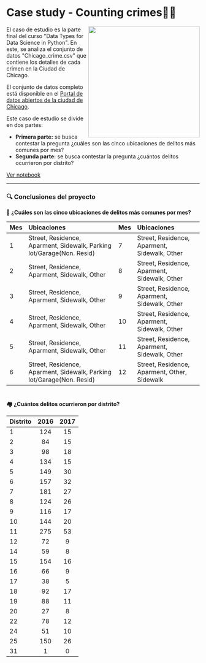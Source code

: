 # Case study - Counting crimes👩‍✈️
<img width="290" align="right" src="https://i.pinimg.com/564x/bb/7b/60/bb7b602f8c1a7ba619bd929d0d321a00.jpg" />

El caso de estudio es la parte final del curso "Data Types for Data Science in Python". En este, se analiza el conjunto de datos "Chicago_crime.csv" que contiene los detalles de cada crimen en la Ciudad de Chicago. 

El conjunto de datos completo está disponible en el [Portal de datos abiertos de la ciudad de Chicago](http://www.data.cityofchicago.org/).

Este caso de estudio se divide en dos partes:

- **Primera parte:** se busca contestar la pregunta ¿cuáles son las cinco ubicaciones de delitos más comunes por mes?
- **Segunda parte:** se busca contestar la pregunta ¿cuántos delitos ocurrieron por distrito?

[Ver notebook](https://github.com/abloominghill/Case-study_Counting-crimes/blob/ab5f970086b1c29782400e3825fe8fee47bde388/archivos/Case%20study%20-%20Counting%20crimes.ipynb)

---

### 🔍 Conclusiones del proyecto

**📍 ¿Cuáles son las cinco ubicaciones de delitos más comunes por mes?**

Mes | Ubicaciones | Mes | Ubicaciones
:-- | :-- | :-- | :--
1 | Street, Residence, Aparment, Sidewalk, Parking lot/Garage(Non. Resid) | 7 | Street, Residence, Aparment, Sidewalk, Other 
2 | Street, Residence, Aparment, Sidewalk, Other | 8 | Street, Residence, Aparment, Sidewalk, Other 
3 | Street, Residence, Aparment, Sidewalk, Other | 9 | Street, Residence, Aparment, Sidewalk, Other 
4 | Street, Residence, Aparment, Sidewalk, Other | 10 | Street, Residence, Aparment, Sidewalk, Other 
5 | Street, Residence, Aparment, Sidewalk, Other | 11 | Street, Residence, Aparment, Sidewalk, Other 
6 | Street, Residence, Aparment, Sidewalk, Parking lot/Garage(Non. Resid)  | 12 | Street, Residence, Aparment, Other, Sidewalk


#
**🏘 ¿Cuántos delitos ocurrieron por distrito?**

Distrito | 2016 | 2017 
:-- | :--: | :--:
1 | 124| 15
2| 84 | 15
3| 98 | 18
4 | 134| 15
5| 149| 30
6 | 157| 32
7 |181|27
8|124| 26
9| 116| 17
10 | 144| 20
11 | 275| 53
12 | 72| 9
14 |59| 8
15 |154| 16
16|66| 9
17 |38| 5
18 | 92| 17
19 | 88| 11
20 |27| 8
22 | 78|12
24 | 51| 10
25 | 150| 26
31 | 1|0
